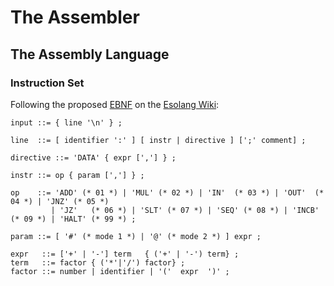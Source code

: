 # The Assembler

## The Assembly Language

### Instruction Set

Following the proposed [EBNF](https://en.wikipedia.org/wiki/Extended_Backus%E2%80%93Naur_form) on the [Esolang Wiki](https://esolangs.org/wiki/Intcode):

```EBNF
input ::= { line '\n' } ;

line  ::= [ identifier ':' ] [ instr | directive ] [';' comment] ;

directive ::= 'DATA' { expr [','] } ;

instr ::= op { param [','] } ;

op    ::= 'ADD' (* 01 *) | 'MUL' (* 02 *) | 'IN'  (* 03 *) | 'OUT'  (* 04 *) | 'JNZ' (* 05 *)
         | 'JZ'   (* 06 *) | 'SLT' (* 07 *) | 'SEQ' (* 08 *) | 'INCB' (* 09 *) | 'HALT' (* 99 *) ;

param ::= [ '#' (* mode 1 *) | '@' (* mode 2 *) ] expr ;

expr   ::= ['+' | '-'] term   { ('+' | '-') term} ;
term   ::= factor { ('*'|'/') factor} ;
factor ::= number | identifier | '('  expr  ')' ;
```
